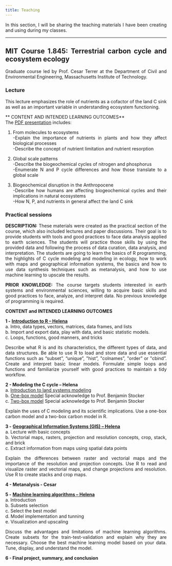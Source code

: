 ```yaml
---
title: Teaching
---
```

<style>body {text-align: justify}</style>

In this section, I will be sharing the teaching materials I have been creating and using during my classes.

---

## MIT Course 1.845: Terrestrial carbon cycle and ecosystem ecology<br/>

Graduate course led by Prof. Cesar Terrer at the Department of Civil and Environmental Engineering, Massachusetts Institute of Technology.<br/>

### Lecture

This lecture emphasizes the role of nutrients as a cofactor of the land C sink as well as an important variable in understanding ecosystem functioning.

** CONTENT AND INTENDED LEARNING OUTCOMES**<br/>
The [PDF presentation](https://github.com/helenavallicrosa/teaching/blob/main/Lecture_Nutrients.pdf) includes:<br/>
1. From molecules to ecosystems<br/>
   -Explain the importance of nutrients in plants and how they affect biological processes<br/>
   -Describe the concept of nutrient limitation and nutrient resorption<br/>

2. Global scale patterns<br/>
   -Describe the biogeochemical cycles of nitrogen and phosphorus<br/>
   -Enumerate N and P cycle differences and how those translate to a global scale<br/>
   
3. Biogeochemical disruption in the Anthropocene<br/>
   -Describe how humans are affecting biogeochemical cycles and their implications in natural ecosystems<br/>
   -How N, P, and nutrients in general affect the land C sink<br/>

### Practical sessions

**DESCRIPTION:** These materials were created as the practical section of the course, which also included lectures and paper discussions. Their goal is to provide students with tools and good practices to face data analysis applied to earth sciences. The students will practice those skills by using the provided data and following the process of data curation, data analysis, and interpretation. The students are going to learn the basics of R programming, the highlights of C cycle modeling and modeling in ecology, how to work with maps and geographical information systems, the basics and how to use data synthesis techniques such as metanalysis, and how to use machine learning to upscale the results.

**PRIOR KNOWLEDGE:** The course targets students interested in earth systems and environmental sciences, willing to acquire basic skills and good practices to face, analyze, and interpret data. No previous knowledge of programming is required.

**CONTENT and INTENDED LEARNING OUTCOMES**

**1 -**	[**Introduction to R – Helena**](https://github.com/helenavallicrosa/teaching/blob/main/1.%20Intro%20to%20R.R)<br/>
    a.	Intro, data types, vectors, matrices, data frames, and lists<br/>
    b.	Import and export data, play with data, and basic statistic models.<br/>
    c.	Loops, functions, good manners, and tricks<br/>
    
Describe what R is and its characteristics, the different types of data, and data structures.
Be able to use R to load and store data and use essential functions such as “subset”, “unique”, "hist”, "colnames”, "order” or "cbind”.
Create and interpret basic linear models.
Formulate simple loops and functions and familiarize yourself with good practices to maintain a tidy workflow.

**2 -	Modeling the C cycle – Helena** <br/>
    a.	[Introduction to land systems modeling](https://github.com/helenavallicrosa/teaching/blob/main/Lecture%20-%20GIS.pdf)<br/>
    b.	[One-box model](https://github.com/helenavallicrosa/teaching/blob/main/2.%20Cmodel_Beta.R) Special acknowledge to Prof. Benjamin Stocker<br/>
    c.	[Two-box model](https://github.com/helenavallicrosa/teaching/blob/main/2.1%202-boxes_Beta.R) Special acknowledge to Prof. Benjamin Stocker<br/>
    
Explain the uses of C modeling and its scientific implications.
Use a one-box carbon model and a two-box carbon model in R.
   
**3 -** [**Geographical Information Systems (GIS) – Helena**](https://github.com/helenavallicrosa/teaching/blob/main/3.%20GIS%20script_Beta.R) <br/>
    a.	Lecture with basic concepts<br/>
    b.	Vectorial maps, rasters, projection and resolution concepts, crop, stack, and brick <br/>
    c.	Extract information from maps using spatial data points<br/>
    
Explain the differences between raster and vectorial maps and the importance of the resolution and projection concepts.
Use R to read and visualize raster and vectorial maps, and change projections and resolution.
Use R to create stacks and crop maps.

**4 -	Metanalysis - Cesar** <br/>

**5 -**	[**Machine learning algorithms – Helena**](https://github.com/helenavallicrosa/teaching/blob/main/4.%20ML%20and%20upscaling_Beta.R) <br/>
    a.	Introduction<br/>
    b.	Subsets selection<br/>
    c.	Select the best model<br/>
    d.	Model implementation and tunning<br/>
    e.	Visualization and upscaling<br/>
    
Discuss the advantages and limitations of machine learning algorithms.
Create subsets for the train-test-validation and explain why they are necessary.
Choose the best machine learning model based on your data.
Tune, display, and understand the model.

**6 -	Final project, summary, and conclusion**





